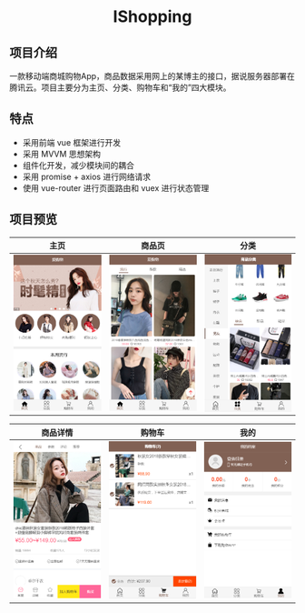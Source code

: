 <h1 align="center">IShopping</h1>

## 项目介绍

  一款移动端商城购物App，商品数据采用网上的某博主的接口，据说服务器部署在腾讯云。项目主要分为主页、分类、购物车和“我的”四大模块。

## 特点

- 采用前端 vue 框架进行开发
- 采用 MVVM 思想架构
- 组件化开发，减少模块间的耦合
- 采用 promise + axios 进行网络请求
- 使用 vue-router 进行页面路由和 vuex 进行状态管理

## 项目预览

主页|商品页|分类
--|:--:|--
![1.1](https://github.com/plzhaana/ishopping/blob/master/proJectProview/1.1.png)|![1.2](https://github.com/plzhaana/ishopping/blob/master/proJectProview/1.2.png)|![2.1](https://github.com/plzhaana/ishopping/blob/master/proJectProview/2.1.png)

商品详情|购物车|我的
--|:--:|--
![2.2](https://github.com/plzhaana/ishopping/blob/master/proJectProview/2.2.png)|![3.1](https://github.com/plzhaana/ishopping/blob/master/proJectProview/3.1.png)|![4.1](https://github.com/plzhaana/ishopping/blob/master/proJectProview/4.1.png)
